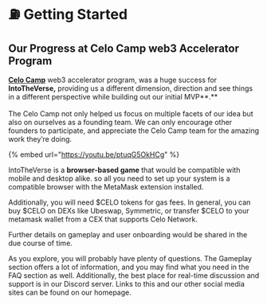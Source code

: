 # ⛽ Getting Started

## Our Progress at Celo Camp web3 Accelerator Program

[**Celo Camp**](https://www.celocamp.com/) web3 accelerator program, was a huge success for **IntoTheVerse,** providing us a different dimension, direction and see things in a different perspective while building out our initial MVP**.** \
\
The Celo Camp not only helped us focus on multiple facets of our idea but also on ourselves as a founding team. We can only encourage other founders to participate, and appreciate the Celo Camp team for the amazing work they’re doing.

{% embed url="https://youtu.be/ptuqG5OkHCg" %}

IntoTheVerse is a **browser-based game** that would be compatible with mobile and desktop alike. so all you need to set up your system is a compatible browser with the MetaMask extension installed.

Additionally, you will need $CELO tokens for gas fees. In general, you can buy $CELO on DEXs like Ubeswap, Symmetric, or transfer $CELO to your metamask wallet from a CEX that supports Celo Network.

Further details on gameplay and user onboarding would be shared in the due course of time.

As you explore, you will probably have plenty of questions. The Gameplay section offers a lot of information, and you may find what you need in the FAQ section as well. Additionally, the best place for real-time discussion and support is in our Discord server. Links to this and our other social media sites can be found on our homepage.
